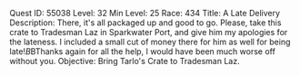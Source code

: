 Quest ID: 55038
Level: 32
Min Level: 25
Race: 434
Title: A Late Delivery
Description: There, it's all packaged up and good to go. Please, take this crate to Tradesman Laz in Sparkwater Port, and give him my apologies for the lateness. I included a small cut of money there for him as well for being late!$B$BThanks again for all the help, I would have been much worse off without you.
Objective: Bring Tarlo's Crate to Tradesman Laz.
